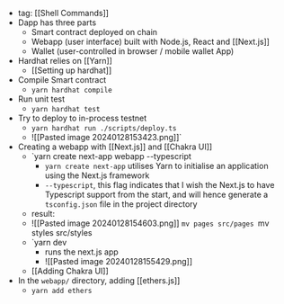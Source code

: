 - tag: [[Shell Commands]]
- Dapp has three parts
	- Smart contract deployed on chain
	- Webapp (user interface) built with Node.js, React and [[Next.js]]
	- Wallet (user-controlled in browser / mobile wallet App)
- Hardhat relies on [[Yarn]]
	- [[Setting up hardhat]] 
- Compile Smart contract
	- `yarn hardhat compile`
- Run unit test
	- `yarn hardhat test`
- Try to deploy to in-process testnet 
	- `yarn hardhat run ./scripts/deploy.ts`
	- ![[Pasted image 20240128153423.png]]`
- Creating a webapp with [[Next.js]] and [[Chakra UI]]
	- `yarn create next-app webapp --typescript
		- `yarn create next-app` utilises Yarn to initialise an application using the Next.js framework 
		- `--typescript`, this flag indicates that I wish the Next.js to have Typescript support from the start, and will hence generate a `tsconfig.json` file in the project directory
	- result: 
	- ![[Pasted image 20240128154603.png]]
		`mv pages src/pages
		`mv styles src/styles
	- `yarn dev
		- runs the next.js app 
		- ![[Pasted image 20240128155429.png]]
	- [[Adding Chakra UI]]
- In the `webapp/` directory, adding [[ethers.js]]
	- `yarn add ethers`